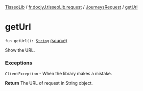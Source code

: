[TisseoLib](../../index.md) / [fr.docjyJ.tisseoLib.request](../index.md) / [JourneysRequest](index.md) / [getUrl](./get-url.md)

# getUrl

`fun getUrl(): `[`String`](https://kotlinlang.org/api/latest/jvm/stdlib/kotlin/-string/index.html) [(source)](https://github.com/docjyj/tisseoLib/tree/master/src/main/kotlin/fr/docjyJ/tisseoLib/request/JourneysRequest.kt#L113)

Show the URL.

### Exceptions

`ClientException` - When the library makes a mistake.

**Return**
The URL of request in String object.

